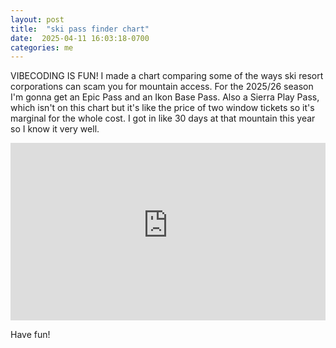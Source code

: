 ```yaml
---
layout: post
title:  "ski pass finder chart"
date:  2025-04-11 16:03:18-0700
categories: me
---
```

VIBECODING IS FUN! I made a chart comparing some of the ways ski resort corporations can scam you for mountain access. For the 2025/26 season I'm gonna get an Epic Pass and an Ikon Base Pass. Also a Sierra Play Pass, which isn't on this chart but it's like the price of two window tickets so it's marginal for the whole cost. I got in like 30 days at that mountain this year so I know it very well.

<div style="position: relative; padding-bottom: 56.25%; height: 0; overflow: hidden; max-width: 100%;">
  <iframe src="https://ski-pass-finder-bold-dream-378.fly.dev/" style="position: absolute; top: 0; left: 0; width: 100%; height: 100%; border: 0;" allowfullscreen></iframe>
</div>

Have fun!
